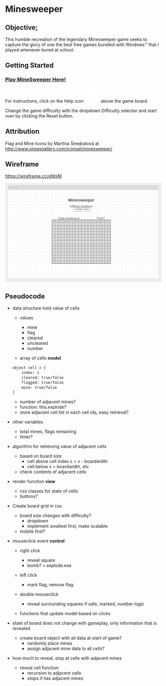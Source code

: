 # Minesweeper

## Objective;
This humble recreation of the legendary Minesweeper game seeks to capture the glory of one the best free games bundled with Windows™ that I played whenever bored at school.

## Getting Started

### [Play MineSweeper Here!](https://snyles-minesweeper.surge.sh/)

For instructions, click on the Help icon ![Help Icon](https://github.com/snyles/project-minesweeper/raw/main/img/help.png) above the game board.

Change the game difficulty with the dropdown Difficulty selector and start over by clicking the Reset button.

## Attribution

Flag and Mine Icons by Martina Šmejkalová at http://www.sireasgallery.com/iconset/minesweeper/

## Wireframe

https://wireframe.cc/eNtijM

![Minesweeper Wireframe](https://raw.githubusercontent.com/snyles/project-minesweeper/main/img/minesweep-wire.png)

## Pseudocode

* data structure hold value of cells
  * values
    * mine
    * flag
    * cleared
    * uncleared
    * number
  
  * array of cells **model**
  ```
  object cell = {
      index: i
      cleared: true/false
      flagged: true/false
      mine: true/false
  }
  ```
  * number of adjacent mines?
  * function: this.explode?
  * store adjacent cell list in each cell obj, easy retrieval? 

* other variables
  * total mines, flags remaining
  * timer?
 

* algorithm for retreiving value of adjacent cells
  * based on board size
    * cell above cell index x = x - boardwidth
    * cell below x + boardwidth, etc
  * check contents of adjacent cells


* render function **view**
  * css classes for state of cells
  * buttons?

* Create board grid in css
  * board size changes with difficulty?
    * dropdown
    * implement smallest first, make scalable
  * mobile first? 


* mouseclick event **control**
  * right click
    * reveal square
    * bomb? = explode.exe
  * left click
    * mark flag, remove flag
  * double mouseclick
    * reveal surrounding squares if safe, marked, number logic

  * functions that update model based on clicks


* state of board does not change with gameplay, only information that is revealed
  * create board object with all data at start of game?
    * randomly place mines
    * assign adjacent mine data to all cells?

* how much to reveal, stop at cells with adjacent mines
  * reveal cell function
    * recursion to adjacent cells
    * stops if has adjacent mines


